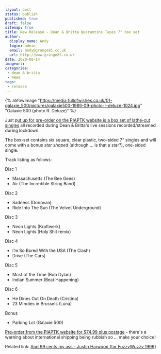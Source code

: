 ```yaml
---
layout: post
status: publish
published: true
draft: false
sitemap: true
title: New Release - Dean & Britta Quarantine Tapes 7" box set
author:
  display_name: Andy
  login: admin
  email: andy@grange85.co.uk
  url: http://www.grange85.co.uk
date: 2020-08-14
imageurl: 
categories:
 - dean & britta
 - news
tags:
 - release
---
```


 {% ahfowimage "https://media.fullofwishes.co.uk/01-galaxie_500/pictures/galaxie500-1989-09-photo-r-deluze-1024.jpg" "Galaxie 500 (photo R. Deluze)" %}

Just p[ut up for pre-order on the PIAPTK website is a box set of lathe-cut singles](http://piaptk.com/products/676146-dean-and-britta-quarantine-tapes-7x7-boxset) all recorded during Dean & Britta's live sessions recorded/streamed during lockdown.

The box-set contains six square, clear plastic, two-sided 7" singles and will come with a bonus _star shaped_ (although ... is that a star?), one-sided single.

Track listing as follows:

Disc 1
 - Massachusetts (The Bee Gees)
 - Air (The Incredible String Band)

Disc 2
 - Sadness (Donovan)
 - Ride Into The Sun (The Velvet Underground)

Disc 3
 - Neon Lights (Kraftwerk)
 - Neon Lights (Holy Shit remix)

Disc 4
 - I’m So Bored With the USA (The Clash)
 - Drive (The Cars)

Disc 5
 - Most of the Time (Bob Dylan)
 - Indian Summer (Beat Happening)

Disc 6
 - He Dines Out On Death (Cristina)
 - 23 Minutes in Brussels (Luna)

Bonus
 - Parking Lot (Galaxie 500)

[Pre-order from the PIAPTK website for $74.99 plus postage](http://piaptk.com/products/676146-dean-and-britta-quarantine-tapes-7x7-boxset) - there's a warning about international shipping being rubbish so ... make your choice!

Related link: [And 99 cents my ass - Justin Harwood (for FuzzyWuzzy 1999)](https://web.archive.org/web/19990128165114/http://www.fuzzywuzzy.com/ass/99.html)